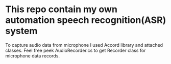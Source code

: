 # This repo contain my own automation speech recognition(ASR) system

To capture audio data from microphone I used Accord library and attached  classes.
Feel free peek AudioRecorder.cs to get Recorder class for microphone data records.